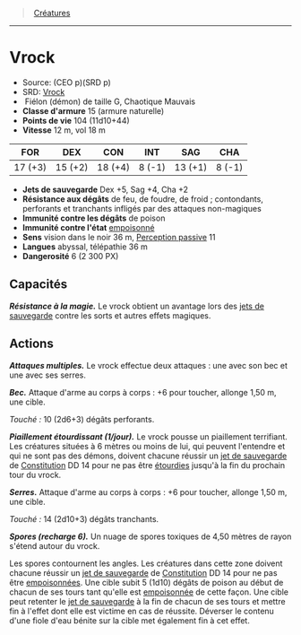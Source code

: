 ﻿---
!MonsterItem
Family: MonsterHD
Type: Fiélon (démon)
Size: G
Alignment: Chaotique Mauvais
ArmorClass: 15 (armure naturelle)
HitPoints: 104 (11d10+44)
Speed: 12 m, vol 18 m
Strength: 17 (+3)
Dexterity: 15 (+2)
Constitution: 18 (+4)
Intelligence: ' 8 (-1)'
Wisdom: 13 (+1)
Charisma: ' 8 (-1)'
SavingThrows: Dex +5, Sag +4, Cha +2
DamageImmunities: de poison
ConditionImmunities: '[empoisonné](hd_conditions_empoisonne.md)'
DamageResistances: de feu, de foudre, de froid ; contondants, perforants et tranchants infligés par des attaques non-magiques
Senses: vision dans le noir 36 m, [Perception passive](hd_abilities_dexterity_perception_passive.md) 11
Languages: abyssal, télépathie 36 m
Challenge: 6 (2 300 PX)
Id: monsters_hd.md#vrock
ParentLink: monsters_hd.md#créatures
Name: Vrock
ParentName: Créatures
NameLevel: 1
AltName: '[Vrock](srd_monsters_vrock.md)'
Source: (CEO p)(SRD p)
Attributes:
  Name: Vrock
  Markdown: >+
    # <!--Name-->Vrock<!--/Name-->


    - Source: <!--Source-->(CEO p)(SRD p)<!--/Source-->

    - SRD: <!--AltName-->[Vrock](srd_monsters_vrock.md)<!--/AltName-->

    -  <!--Type-->Fiélon (démon)<!--/Type--> de taille <!--Size-->G<!--/Size-->, <!--Alignment-->Chaotique Mauvais<!--/Alignment-->

    - **Classe d'armure** <!--ArmorClass-->15 (armure naturelle)<!--/ArmorClass-->

    - **Points de vie** <!--HitPoints-->104 (11d10+44)<!--/HitPoints-->

    - **Vitesse** <!--Speed-->12 m, vol 18 m<!--/Speed-->


    |FOR|DEX|CON|INT|SAG|CHA|

    |---|---|---|---|---|---|

    |<!--Strength-->17 (+3)<!--/Strength-->|<!--Dexterity-->15 (+2)<!--/Dexterity-->|<!--Constitution-->18 (+4)<!--/Constitution-->|<!--Intelligence--> 8 (-1)<!--/Intelligence-->|<!--Wisdom-->13 (+1)<!--/Wisdom-->|<!--Charisma--> 8 (-1)<!--/Charisma-->|


    - **Jets de sauvegarde** <!--SavingThrows-->Dex +5, Sag +4, Cha +2<!--/SavingThrows-->

    - **Résistance aux dégâts** <!--DamageResistances-->de feu, de foudre, de froid ; contondants, perforants et tranchants infligés par des attaques non-magiques<!--/DamageResistances-->

    - **Immunité contre les dégâts** <!--DamageImmunities-->de poison<!--/DamageImmunities-->

    - **Immunité contre l'état** <!--ConditionImmunities-->[empoisonné](hd_conditions_empoisonne.md)<!--/ConditionImmunities-->

    - **Sens** <!--Senses-->vision dans le noir 36 m, [Perception passive](hd_abilities_dexterity_perception_passive.md) 11<!--/Senses-->

    - **Langues** <!--Languages-->abyssal, télépathie 36 m<!--/Languages-->

    - **Dangerosité** <!--Challenge-->6 (2 300 PX)<!--/Challenge-->


    ## Capacités


    **_Résistance à la magie._** Le vrock obtient un avantage lors des [jets de sauvegarde](hd_abilities_jets_de_sauvegarde.md) contre les sorts et autres effets magiques.


    ## Actions


    **_Attaques multiples._** Le vrock effectue deux attaques : une avec son bec et une avec ses serres.


    **_Bec._** Attaque d'arme au corps à corps : +6 pour toucher, allonge 1,50 m, une cible.


    _Touché :_ 10 (2d6+3) dégâts perforants.


    **_Piaillement étourdissant (1/jour)._** Le vrock pousse un piaillement terrifiant. Les créatures situées à 6 mètres ou moins de lui, qui peuvent l'entendre et qui ne sont pas des démons, doivent chacune réussir un [jet de sauvegarde](hd_abilities_jets_de_sauvegarde.md) de [Constitution](hd_abilities_constitution.md) DD 14 pour ne pas être [étourdies](hd_conditions_etourdi.md) jusqu'à la fin du prochain tour du vrock.


    **_Serres._** Attaque d'arme au corps à corps : +6 pour toucher, allonge 1,50 m, une cible.


    _Touché :_ 14 (2d10+3) dégâts tranchants.


    **_Spores (recharge 6)._** Un nuage de spores toxiques de 4,50 mètres de rayon s'étend autour du vrock.


    Les spores contournent les angles. Les créatures dans cette zone doivent chacune réussir un [jet de sauvegarde](hd_abilities_jets_de_sauvegarde.md) de [Constitution](hd_abilities_constitution.md) DD 14 pour ne pas être [empoisonnées](hd_conditions_empoisonne.md). Une cible subit 5 (1d10) dégâts de poison au début de chacun de ses tours tant qu'elle est [empoisonnée](hd_conditions_empoisonne.md) de cette façon. Une cible peut retenter le [jet de sauvegarde](hd_abilities_jets_de_sauvegarde.md) à la fin de chacun de ses tours et mettre fin à l'effet dont elle est victime en cas de réussite. Déverser le contenu d'une fiole d'eau bénite sur la cible met également fin à cet effet.

  Source: (CEO p)(SRD p)
  AltName: '[Vrock](srd_monsters_vrock.md)'
  Type: Fiélon (démon)
  Size: G
  Alignment: Chaotique Mauvais
  ArmorClass: 15 (armure naturelle)
  HitPoints: 104 (11d10+44)
  Speed: 12 m, vol 18 m
  Strength: 17 (+3)
  Dexterity: 15 (+2)
  Constitution: 18 (+4)
  Intelligence: ' 8 (-1)'
  Wisdom: 13 (+1)
  Charisma: ' 8 (-1)'
  SavingThrows: Dex +5, Sag +4, Cha +2
  DamageResistances: de feu, de foudre, de froid ; contondants, perforants et tranchants infligés par des attaques non-magiques
  DamageImmunities: de poison
  ConditionImmunities: '[empoisonné](hd_conditions_empoisonne.md)'
  Senses: vision dans le noir 36 m, [Perception passive](hd_abilities_dexterity_perception_passive.md) 11
  Languages: abyssal, télépathie 36 m
  Challenge: 6 (2 300 PX)
AttributesDictionary: >+
  Name: Vrock

  Markdown: >+

    # <!--Name-->Vrock<!--/Name-->





    - Source: <!--Source-->(CEO p)(SRD p)<!--/Source-->



    - SRD: <!--AltName-->[Vrock](srd_monsters_vrock.md)<!--/AltName-->



    -  <!--Type-->Fiélon (démon)<!--/Type--> de taille <!--Size-->G<!--/Size-->, <!--Alignment-->Chaotique Mauvais<!--/Alignment-->



    - **Classe d'armure** <!--ArmorClass-->15 (armure naturelle)<!--/ArmorClass-->



    - **Points de vie** <!--HitPoints-->104 (11d10+44)<!--/HitPoints-->



    - **Vitesse** <!--Speed-->12 m, vol 18 m<!--/Speed-->





    |FOR|DEX|CON|INT|SAG|CHA|



    |---|---|---|---|---|---|



    |<!--Strength-->17 (+3)<!--/Strength-->|<!--Dexterity-->15 (+2)<!--/Dexterity-->|<!--Constitution-->18 (+4)<!--/Constitution-->|<!--Intelligence--> 8 (-1)<!--/Intelligence-->|<!--Wisdom-->13 (+1)<!--/Wisdom-->|<!--Charisma--> 8 (-1)<!--/Charisma-->|





    - **Jets de sauvegarde** <!--SavingThrows-->Dex +5, Sag +4, Cha +2<!--/SavingThrows-->



    - **Résistance aux dégâts** <!--DamageResistances-->de feu, de foudre, de froid ; contondants, perforants et tranchants infligés par des attaques non-magiques<!--/DamageResistances-->



    - **Immunité contre les dégâts** <!--DamageImmunities-->de poison<!--/DamageImmunities-->



    - **Immunité contre l'état** <!--ConditionImmunities-->[empoisonné](hd_conditions_empoisonne.md)<!--/ConditionImmunities-->



    - **Sens** <!--Senses-->vision dans le noir 36 m, [Perception passive](hd_abilities_dexterity_perception_passive.md) 11<!--/Senses-->



    - **Langues** <!--Languages-->abyssal, télépathie 36 m<!--/Languages-->



    - **Dangerosité** <!--Challenge-->6 (2 300 PX)<!--/Challenge-->





    ## Capacités





    **_Résistance à la magie._** Le vrock obtient un avantage lors des [jets de sauvegarde](hd_abilities_jets_de_sauvegarde.md) contre les sorts et autres effets magiques.





    ## Actions





    **_Attaques multiples._** Le vrock effectue deux attaques : une avec son bec et une avec ses serres.





    **_Bec._** Attaque d'arme au corps à corps : +6 pour toucher, allonge 1,50 m, une cible.





    _Touché :_ 10 (2d6+3) dégâts perforants.





    **_Piaillement étourdissant (1/jour)._** Le vrock pousse un piaillement terrifiant. Les créatures situées à 6 mètres ou moins de lui, qui peuvent l'entendre et qui ne sont pas des démons, doivent chacune réussir un [jet de sauvegarde](hd_abilities_jets_de_sauvegarde.md) de [Constitution](hd_abilities_constitution.md) DD 14 pour ne pas être [étourdies](hd_conditions_etourdi.md) jusqu'à la fin du prochain tour du vrock.





    **_Serres._** Attaque d'arme au corps à corps : +6 pour toucher, allonge 1,50 m, une cible.





    _Touché :_ 14 (2d10+3) dégâts tranchants.





    **_Spores (recharge 6)._** Un nuage de spores toxiques de 4,50 mètres de rayon s'étend autour du vrock.





    Les spores contournent les angles. Les créatures dans cette zone doivent chacune réussir un [jet de sauvegarde](hd_abilities_jets_de_sauvegarde.md) de [Constitution](hd_abilities_constitution.md) DD 14 pour ne pas être [empoisonnées](hd_conditions_empoisonne.md). Une cible subit 5 (1d10) dégâts de poison au début de chacun de ses tours tant qu'elle est [empoisonnée](hd_conditions_empoisonne.md) de cette façon. Une cible peut retenter le [jet de sauvegarde](hd_abilities_jets_de_sauvegarde.md) à la fin de chacun de ses tours et mettre fin à l'effet dont elle est victime en cas de réussite. Déverser le contenu d'une fiole d'eau bénite sur la cible met également fin à cet effet.



  Source: (CEO p)(SRD p)

  AltName: '[Vrock](srd_monsters_vrock.md)'

  Type: Fiélon (démon)

  Size: G

  Alignment: Chaotique Mauvais

  ArmorClass: 15 (armure naturelle)

  HitPoints: 104 (11d10+44)

  Speed: 12 m, vol 18 m

  Strength: 17 (+3)

  Dexterity: 15 (+2)

  Constitution: 18 (+4)

  Intelligence: ' 8 (-1)'

  Wisdom: 13 (+1)

  Charisma: ' 8 (-1)'

  SavingThrows: Dex +5, Sag +4, Cha +2

  DamageResistances: de feu, de foudre, de froid ; contondants, perforants et tranchants infligés par des attaques non-magiques

  DamageImmunities: de poison

  ConditionImmunities: '[empoisonné](hd_conditions_empoisonne.md)'

  Senses: vision dans le noir 36 m, [Perception passive](hd_abilities_dexterity_perception_passive.md) 11

  Languages: abyssal, télépathie 36 m

  Challenge: 6 (2 300 PX)

---
> [Créatures](hd_monsters.md)

---

# Vrock

- Source: (CEO p)(SRD p)
- SRD: [Vrock](srd_monsters_vrock.md)
-  Fiélon (démon) de taille G, Chaotique Mauvais
- **Classe d'armure** 15 (armure naturelle)
- **Points de vie** 104 (11d10+44)
- **Vitesse** 12 m, vol 18 m

|FOR|DEX|CON|INT|SAG|CHA|
|---|---|---|---|---|---|
|17 (+3)|15 (+2)|18 (+4)| 8 (-1)|13 (+1)| 8 (-1)|

- **Jets de sauvegarde** Dex +5, Sag +4, Cha +2
- **Résistance aux dégâts** de feu, de foudre, de froid ; contondants, perforants et tranchants infligés par des attaques non-magiques
- **Immunité contre les dégâts** de poison
- **Immunité contre l'état** [empoisonné](hd_conditions_empoisonne.md)
- **Sens** vision dans le noir 36 m, [Perception passive](hd_abilities_dexterity_perception_passive.md) 11
- **Langues** abyssal, télépathie 36 m
- **Dangerosité** 6 (2 300 PX)

## Capacités

**_Résistance à la magie._** Le vrock obtient un avantage lors des [jets de sauvegarde](hd_abilities_jets_de_sauvegarde.md) contre les sorts et autres effets magiques.

## Actions

**_Attaques multiples._** Le vrock effectue deux attaques : une avec son bec et une avec ses serres.

**_Bec._** Attaque d'arme au corps à corps : +6 pour toucher, allonge 1,50 m, une cible.

_Touché :_ 10 (2d6+3) dégâts perforants.

**_Piaillement étourdissant (1/jour)._** Le vrock pousse un piaillement terrifiant. Les créatures situées à 6 mètres ou moins de lui, qui peuvent l'entendre et qui ne sont pas des démons, doivent chacune réussir un [jet de sauvegarde](hd_abilities_jets_de_sauvegarde.md) de [Constitution](hd_abilities_constitution.md) DD 14 pour ne pas être [étourdies](hd_conditions_etourdi.md) jusqu'à la fin du prochain tour du vrock.

**_Serres._** Attaque d'arme au corps à corps : +6 pour toucher, allonge 1,50 m, une cible.

_Touché :_ 14 (2d10+3) dégâts tranchants.

**_Spores (recharge 6)._** Un nuage de spores toxiques de 4,50 mètres de rayon s'étend autour du vrock.

Les spores contournent les angles. Les créatures dans cette zone doivent chacune réussir un [jet de sauvegarde](hd_abilities_jets_de_sauvegarde.md) de [Constitution](hd_abilities_constitution.md) DD 14 pour ne pas être [empoisonnées](hd_conditions_empoisonne.md). Une cible subit 5 (1d10) dégâts de poison au début de chacun de ses tours tant qu'elle est [empoisonnée](hd_conditions_empoisonne.md) de cette façon. Une cible peut retenter le [jet de sauvegarde](hd_abilities_jets_de_sauvegarde.md) à la fin de chacun de ses tours et mettre fin à l'effet dont elle est victime en cas de réussite. Déverser le contenu d'une fiole d'eau bénite sur la cible met également fin à cet effet.

